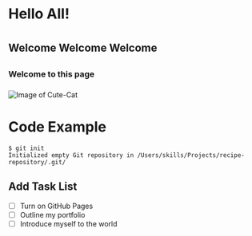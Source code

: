 # Hello All! <h1>
## Welcome Welcome Welcome <h2>
### Welcome to this page <h5>

![Image of Cute-Cat](https://th.bing.com/th/id/OIP.vqkEcUwun6k-P7VRzn0aTwHaFj?w=229&h=180&c=7&r=0&o=5&pid=1.7)

# Code Example
```
$ git init
Initialized empty Git repository in /Users/skills/Projects/recipe-repository/.git/
```
## Add Task List
- [ ] Turn on GitHub Pages
- [ ] Outline my portfolio
- [ ] Introduce myself to the world
